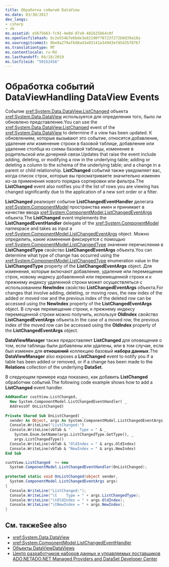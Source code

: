```yaml
---
title: Обработка событий DataView
ms.date: 03/30/2017
dev_langs:
- csharp
- vb
ms.assetid: e5675663-fc91-4e0d-87a9-481b25b64c0f
ms.openlocfilehash: 6c2e554b7e6bde3e82190f70723f272b0d39a18a
ms.sourcegitcommit: 0be8a279af6d8a43e03141e349d3efd5d35f8767
ms.translationtype: MT
ms.contentlocale: ru-RU
ms.lasthandoff: 04/18/2019
ms.locfileid: "59152416"
---
```

# <a name="handling-dataview-events"></a><span data-ttu-id="28a8a-102">Обработка событий DataView</span><span class="sxs-lookup"><span data-stu-id="28a8a-102">Handling DataView Events</span></span>
<span data-ttu-id="28a8a-103">Событие <xref:System.Data.DataView.ListChanged> объекта <xref:System.Data.DataView> используется для определения того, было ли обновлено представление.</span><span class="sxs-lookup"><span data-stu-id="28a8a-103">You can use the <xref:System.Data.DataView.ListChanged> event of the <xref:System.Data.DataView> to determine if a view has been updated.</span></span> <span data-ttu-id="28a8a-104">К обновлениям, которые вызывают это событие, относятся добавление, удаление или изменение строки в базовой таблице, добавление или удаление столбца из схемы базовой таблицы, изменение в родительской или дочерней связи.</span><span class="sxs-lookup"><span data-stu-id="28a8a-104">Updates that raise the event include adding, deleting, or modifying a row in the underlying table; adding or deleting a column to the schema of the underlying table; and a change in a parent or child relationship.</span></span> <span data-ttu-id="28a8a-105">**ListChanged** событий также уведомляет вас, когда список строк, которые вы просматриваете значительно изменен из-за применения нового порядка сортировки или фильтра.</span><span class="sxs-lookup"><span data-stu-id="28a8a-105">The **ListChanged** event also notifies you if the list of rows you are viewing has changed significantly due to the application of a new sort order or a filter.</span></span>  
  
 <span data-ttu-id="28a8a-106">**ListChanged** реализует событие **ListChangedEventHandler** делегата <xref:System.ComponentModel> пространства имен и принимает в качестве ввода <xref:System.ComponentModel.ListChangedEventArgs> объекта.</span><span class="sxs-lookup"><span data-stu-id="28a8a-106">The **ListChanged** event implements the **ListChangedEventHandler** delegate of the <xref:System.ComponentModel> namespace and takes as input a <xref:System.ComponentModel.ListChangedEventArgs> object.</span></span> <span data-ttu-id="28a8a-107">Можно определить, какие изменения фиксируется с помощью <xref:System.ComponentModel.ListChangedType> значение перечисления в **ListChangedType** свойство **ListChangedEventArgs** объекта.</span><span class="sxs-lookup"><span data-stu-id="28a8a-107">You can determine what type of change has occurred using the <xref:System.ComponentModel.ListChangedType> enumeration value in the **ListChangedType** property of the **ListChangedEventArgs** object.</span></span> <span data-ttu-id="28a8a-108">Для изменения, которые включают добавление, удаление или перемещение строк, новому индексу добавленной или перемещенной строки и к прежнему индексу удаленной строки может осуществляться с использованием **NewIndex** свойство **ListChangedEventArgs** объекта.</span><span class="sxs-lookup"><span data-stu-id="28a8a-108">For changes that involve adding, deleting, or moving rows, the new index of the added or moved row and the previous index of the deleted row can be accessed using the **NewIndex** property of the **ListChangedEventArgs** object.</span></span> <span data-ttu-id="28a8a-109">В случае перемещение строки, к прежнему индексу перемещенной строки можно получить, используя **OldIndex** свойство **ListChangedEventArgs** объекта.</span><span class="sxs-lookup"><span data-stu-id="28a8a-109">In the case of a moved row, the previous index of the moved row can be accessed using the **OldIndex** property of the **ListChangedEventArgs** object.</span></span>  
  
 <span data-ttu-id="28a8a-110">**DataViewManager** также предоставляет **ListChanged** для оповещения о том, если таблицы были добавлены или удалены, или в том случае, если был изменен для **отношений** коллекцию базовый **набора данных**.</span><span class="sxs-lookup"><span data-stu-id="28a8a-110">The **DataViewManager** also exposes a **ListChanged** event to notify you if a table has been added or removed, or if a change has been made to the **Relations** collection of the underlying **DataSet**.</span></span>  
  
 <span data-ttu-id="28a8a-111">В следующем примере кода показано, как добавить **ListChanged** обработчик событий.</span><span class="sxs-lookup"><span data-stu-id="28a8a-111">The following code example shows how to add a **ListChanged** event handler.</span></span>  
  
```vb  
AddHandler custView.ListChanged, _  
  New System.ComponentModel.ListChangedEventHandler( _  
  AddressOf OnListChanged)  
  
Private Shared Sub OnListChanged( _  
  sender As Object, args As System.ComponentModel.ListChangedEventArgs)  
  Console.WriteLine("ListChanged:")  
  Console.WriteLine(vbTab & "    Type = " & _  
    System.Enum.GetName(args.ListChangedType.GetType(), _  
    args.ListChangedType))  
  Console.WriteLine(vbTab & "OldIndex = " & args.OldIndex)  
  Console.WriteLine(vbTab & "NewIndex = " & args.NewIndex)  
End Sub  
```  
  
```csharp  
custView.ListChanged  += new   
  System.ComponentModel.ListChangedEventHandler(OnListChanged);  
  
protected static void OnListChanged(object sender,   
  System.ComponentModel.ListChangedEventArgs args)  
{  
  Console.WriteLine("ListChanged:");  
  Console.WriteLine("\t    Type = " + args.ListChangedType);  
  Console.WriteLine("\tOldIndex = " + args.OldIndex);  
  Console.WriteLine("\tNewIndex = " + args.NewIndex);  
}  
```  
  
## <a name="see-also"></a><span data-ttu-id="28a8a-112">См. также</span><span class="sxs-lookup"><span data-stu-id="28a8a-112">See also</span></span>

- <xref:System.Data.DataView>
- <xref:System.ComponentModel.ListChangedEventHandler>
- [<span data-ttu-id="28a8a-113">Объекты DataView</span><span class="sxs-lookup"><span data-stu-id="28a8a-113">DataViews</span></span>](../../../../../docs/framework/data/adonet/dataset-datatable-dataview/dataviews.md)
- [<span data-ttu-id="28a8a-114">Центр разработчиков наборов данных и управляемых поставщиков ADO.NET</span><span class="sxs-lookup"><span data-stu-id="28a8a-114">ADO.NET Managed Providers and DataSet Developer Center</span></span>](https://go.microsoft.com/fwlink/?LinkId=217917)
